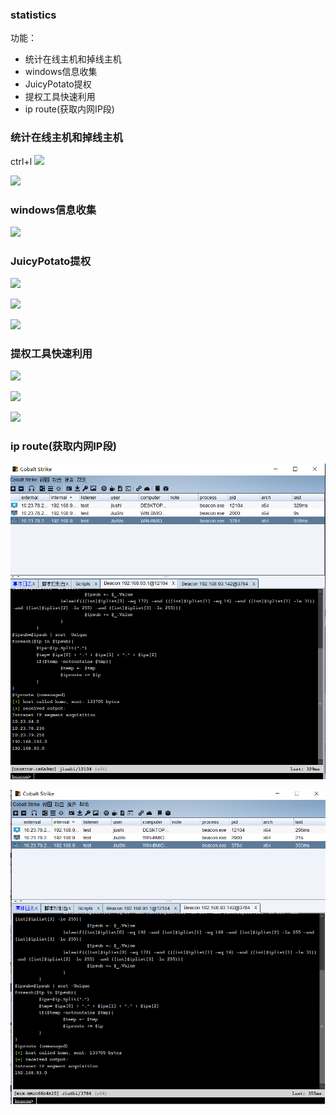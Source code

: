 ### statistics ###
功能：
* 统计在线主机和掉线主机
* windows信息收集
* JuicyPotato提权
* 提权工具快速利用
* ip route(获取内网IP段)

### 统计在线主机和掉线主机 ###
ctrl+l
![](images/image.png)

![](images/beaconfailed.png)

### windows信息收集 ###
![](images/information.png)

### JuicyPotato提权 ###
![](images/potato.png)

![](images/potato2.png)

![](images/potatodel.png)

### 提权工具快速利用 ###
![](images/img.png)

![](images/setpath.png)

![](images/winexp.png)

### ip route(获取内网IP段) ###
![](images/iproute.png)

![](images/iproute2.png)

